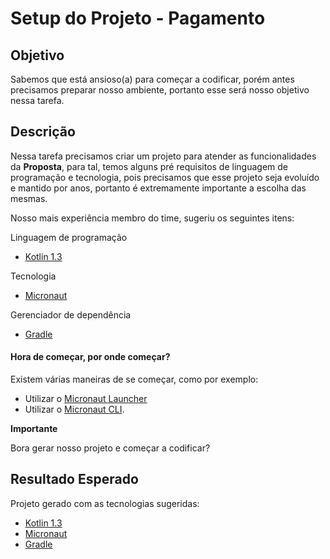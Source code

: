 # Setup do Projeto - Pagamento

## Objetivo

Sabemos que está ansioso(a) para começar a codificar, porém antes precisamos preparar nosso ambiente, portanto esse será nosso objetivo nessa tarefa.

## Descrição

Nessa tarefa precisamos criar um projeto para atender as funcionalidades da **Proposta**, para tal, temos alguns pré requisitos de linguagem de programação e tecnologia, pois precisamos que esse projeto seja evoluído e mantido por anos, portanto é extremamente importante a escolha das mesmas.

Nosso mais experiência membro do time, sugeriu os seguintes itens:

Linguagem de programação

- [Kotlin 1.3](https://kotlinlang.org/)

Tecnologia

- [Micronaut](https://micronaut.io/)

Gerenciador de dependência

- [Gradle](https://gradle.org/)

#### Hora de começar, por onde começar?

Existem várias maneiras de se começar, como por exemplo:

- Utilizar o [Micronaut Launcher](https://micronaut.io/launch/)
- Utilizar o [Micronaut CLI](https://docs.micronaut.io/latest/guide/index.html#buildCLI).

**Importante**

Bora gerar nosso projeto e começar a codificar?

## Resultado Esperado

Projeto gerado com as tecnologias sugeridas:

- [Kotlin 1.3](https://kotlinlang.org/)
- [Micronaut](https://micronaut.io/)
- [Gradle](https://gradle.org/)

